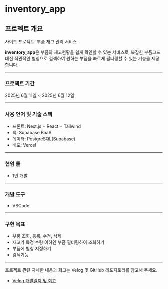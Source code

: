 # inventory_app

## 프로젝트 개요

사이드 프로젝트: 부품 재고 관리 서비스

**inventory_app**은 부품의 재고현황을 쉽게 확인할 수 있는 서비스로, 복잡한 부품고드 대신 직관적인 별칭으로 검색하여 원하는 부품을 빠르게 필터링할 수 있는 기능을 제공합니다.

---

### 프로젝트 기간

2025년 6월 11일 ~ 2025년 6월 12일

---

### 사용 언어 및 기술 스택
- 프론트: Next.js + React + Tailwind
- 백: Supabase BaaS
- 데이터: PostgreSQL(Supabase)
- 배포: Vercel

---

### 협업 툴

- 1인 개발

---

### 개발 도구

 - VSCode
---

### 구현 목표

- 부품 조회, 등록, 수정, 삭제
- 재고가 특정 수량 이하인 부품 필터링하여 조회하기
- 부품에 별칭 지정하기
- 검색기능
---

프로젝트 관련 자세한 내용과 회고는 Velog 및 GitHub 레포지토리를 참고해 주세요.
- [Velog 개발일지 및 회고](https://velog.io/@seoha1ae/%EC%82%AC%EC%9D%B4%EB%93%9C-%ED%94%84%EB%A1%9C%EC%A0%9D%ED%8A%B8-lunchbot)


